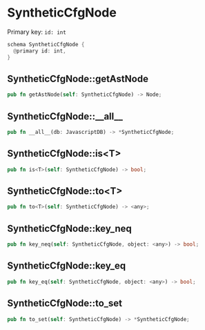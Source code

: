 # SyntheticCfgNode

Primary key: `id: int`

```rust
schema SyntheticCfgNode {
  @primary id: int,
}
```
## SyntheticCfgNode::getAstNode

```rust
pub fn getAstNode(self: SyntheticCfgNode) -> Node;
```
## SyntheticCfgNode::\_\_all\_\_

```rust
pub fn __all__(db: JavascriptDB) -> *SyntheticCfgNode;
```
## SyntheticCfgNode::is\<T\>

```rust
pub fn is<T>(self: SyntheticCfgNode) -> bool;
```
## SyntheticCfgNode::to\<T\>

```rust
pub fn to<T>(self: SyntheticCfgNode) -> <any>;
```
## SyntheticCfgNode::key\_neq

```rust
pub fn key_neq(self: SyntheticCfgNode, object: <any>) -> bool;
```
## SyntheticCfgNode::key\_eq

```rust
pub fn key_eq(self: SyntheticCfgNode, object: <any>) -> bool;
```
## SyntheticCfgNode::to\_set

```rust
pub fn to_set(self: SyntheticCfgNode) -> *SyntheticCfgNode;
```
